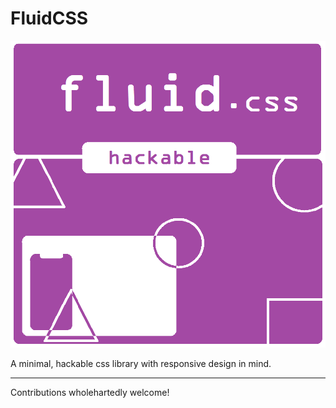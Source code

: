 # FluidCSS
![FluidCSS_banner](https://raw.githubusercontent.com/nikhilmwarrier/fluidcss/gh-pages/res/fluidcss.png)

A minimal, hackable css library with responsive design in mind.
***
Contributions wholehartedly welcome!
